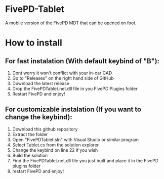 # FivePD-Tablet
A mobile version of the FivePD MDT that can be opened on foot.

# How to install

## For fast instalation (With default keybind of "B"):
1. Dont worry it won't conflict with your in-car CAD
2. Go to "Releases" on the right hand side of GitHub
3. Download the latest release
4. Drop the FivePDTablet.net.dll file in you FivePD Plugins folder
5. Restart FivePD and enjoy!


## For customizable instalation (If you want to change the keybind):
1. Download this github repository
2. Extract the folder
3. Open "FivePDTablet.sln" with Visual Studio or similar program
4. Select Tablet.cs from the solution explorer
5. Change the keybind on line 22 if you wish
6. Build the solution
7. Find the FivePDTablet.net.dll file you just built and place it in the FivePD plugins folder
8. restart FivePD and enjoy!
